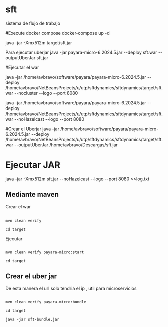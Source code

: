

# sft
sistema de flujo de trabajo


#Execute docker compose
docker-compose up -d

java -jar -Xmx512m target/sft.jar 



Para ejecutar uberjar
java -jar payara-micro-6.2024.5.jar --deploy sft.war --outputUberJar sft.jar


#Ejecutar el war


java -jar /home/avbravo/software/payara/payara-micro-6.2024.5.jar  --deploy /home/avbravo/NetBeansProjects/u/utp/sftdynamics/sftdynamics/target/sft.war --nocluster --logo --port 8080

java -jar /home/avbravo/software/payara/payara-micro-6.2024.5.jar  --deploy  /home/avbravo/NetBeansProjects/u/utp/sftdynamics/sftdynamics/target/sft.war --noHazelcast --logo --port 8080


#Crear  el Uberjar
java -jar   /home/avbravo/software/payara/payara-micro-6.2024.5.jar --deploy /home/avbravo/NetBeansProjects/u/utp/sftdynamics/sftdynamics/target/sft.war --outputUberJar /home/avbravo/Descargas/sft.jar 



# Ejecutar JAR

 java -jar -Xmx512m sft.jar --noHazelcast --logo --port 8080 >>log.txt


## Mediante maven

Crear el war
```shell

mvn clean verify

cd target

````


Ejecutar 

```shell

mvn clean verify payara-micro:start

cd target

````

## Crear el uber jar

De esta manera el url solo tendria el ip , util para microservicios

```shell

mvn clean verify payara-micro:bundle

cd target

java -jar sft-bundle.jar
````